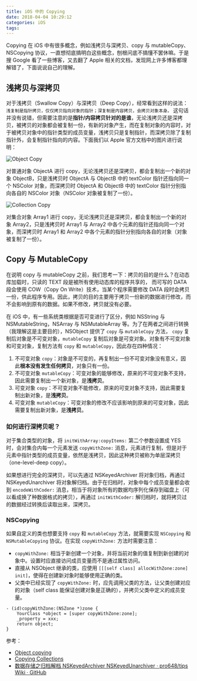 ```yaml
---
title: iOS 中的 Copying
date: 2018-04-04 10:29:12
categories: iOS
tags:
---
```


Copying 在 iOS 中有很多概念，例如浅拷贝与深拷贝、copy 与 mutableCopy、NSCopying 协议，一直想彻底搞明白这些概念，刨根问底不搞懂不罢休嘛。于是搜 Google 看了一些博客，又去翻了 Apple 相关的文档，发现网上许多博客都理解错了，下面说说自己的理解。

## 浅拷贝与深拷贝

对于浅拷贝（Swallow Copy）与深拷贝（Deep Copy），经常看到这样的说法：`浅复制是指针拷贝，仅仅拷贝指向对象的指针；深复制是内容拷贝，会拷贝对象本身。` 这句话并没有说错，但需要注意的是**指针/内容拷贝针对的是谁**，无论浅拷贝还是深拷贝，被拷贝的对象都会被复制一份，有新的对象产生，而在复制对象的内容时，对于被拷贝对象中的指针类型的成员变量，浅拷贝只是复制指针，而深拷贝除了复制指针外，会复制指针指向的内容。下面我们以 Apple 官方文档中的图片进行说明：

![Object Copy](/images/blog/ios-object-copy.png)

对普通对象 ObjectA 进行 copy，无论浅拷贝还是深拷贝，都会复制出一个新的对象 ObjectB，只是浅拷贝时 ObjectA 与 ObjectB 中的 textColor 指针还指向同一个 NSColor 对象，而深拷贝时 ObjectA 和 ObjectB 中的 textColor 指针分别指向各自的 NSColor 对象（NSColor 对象被复制了一份）。

![Collection Copy](https://developer.apple.com/library/content/documentation/Cocoa/Conceptual/Collections/Art/CopyingCollections_2x.png)

对集合对象  Array1 进行 copy，无论浅拷贝还是深拷贝，都会复制出一个新的对象 Array2，只是浅拷贝时 Array1 与 Array2 中各个元素的指针还指向同一个对象，而深拷贝时 Array1 和 Array2 中各个元素的指针分别指向各自的对象（对象被复制了一份）。

## Copy 与 MutableCopy

在说明 copy 与 mutableCopy 之前，我们思考一下：拷贝的目的是什么？在动态库加载时，只读的 TEXT 段是被所有使用动态库的程序共享的， 而可写的 DATA 段会使用 COW（Copy On Write）技术，当某个程序需要修改 DATA 段时会拷贝一份，供此程序专用。因此，拷贝的目的主要用于拷贝一份新的数据进行修改，而不会影响到原有的数据。如果不修改，拷贝就没有必要。

在 iOS 中，有一些系统类根据是否可变进行了区分，例如 NSString 与 NSMutableString，NSArray 与 NSMutableArray 等。为了在两者之间进行转换（我理解这是主要目的），NSObject 提供了 `copy` 与 `mutableCopy`  方法， `copy` 复制后对象是不可变对象，`mutableCopy` 复制后对象是可变对象。对象有不可变对象和可变对象，复制方法有 `copy` 和 `mutableCopy`，因此存在四种情况：

1. 不可变对象 `copy`：对象是不可变的，再复制出一份不可变对象没有意义，因此**根本没有发生任何拷贝**，对象只有一份。
2. 不可变对象 `mutableCopy`：可变对象的能够修改，原来的不可变对象不支持，因此需要复制出一个新对象，是**浅拷贝**。
3. 可变对象 `copy`：不可变对象不能修改，原来的可变对象不支持，因此需要复制出新对象，是**浅拷贝**。
4. 可变对象 `mutableCopy`：可变对象的修改不应该影响到原来的可变对象，因此需要复制出新对象，是**浅拷贝**。

### 如何进行深拷贝呢？

对于集合类型的对象，将 `initWithArray:copyItems:` 第二个参数设置成 YES 时，会对集合内每一个元素发送 `copyWithZone:` 消息，元素进行复制，但是对于元素中指针类型的成员变量，依然是浅拷贝，因此这种拷贝被称为单层深拷贝（one-level-deep copy）。

如果想进行完全的深拷贝，可以先通过 NSKeyedArchiver 将对象归档，再通过 NSKeyedUnarchiver 将对象解归档。由于在归档时，对象中每个成员变量都会收到 `encodeWithCoder:` 消息，相当于将对象所有的数据均序列化保存到磁盘上（可以看成换了种数据格式的拷贝），再通过 `initWithCoder:` 解归档时，就将拷贝过的数据经过转换后读取出来，深拷贝。

### NSCopying

如果自定义的类也想要支持 `copy` 和 `mutableCopy` 方法，就需要实现 `NSCopying` 和 `NSMutableCopying` 协议。在实现 `copyWithZone:` 方法时需要注意：
-  `copyWithZone:` 相当于新创建一个对象，并将当前对象的值复制到新创建的对象中。设置时应直接访问成员变量而不是通过属性访问。
- 直接从 NSObject 继承的类，应使用 `[[[self class] allocWithZone:zone] init]`，使得在创建新对象时能够使用正确的类。
- 父类中已经实现了 `copyWithZone:` 时，应先调用父类的方法，让父类创建对应的对象（self class 能保证创建对象是正确的），并拷贝父类中定义的成员变量。

```objc
- (id)copyWithZone:(NSZone *)zone {
    YourClass *object = [super copyWithZone:zone];
    _property = xxx;
    return object;
}
```

参考：
- [Object copying](https://developer.apple.com/library/content/documentation/General/Conceptual/DevPedia-CocoaCore/ObjectCopying.html)
- [Copying Collections](https://developer.apple.com/library/content/documentation/Cocoa/Conceptual/Collections/Articles/Copying.html)
- [数据存储之归档解档 NSKeyedArchiver NSKeyedUnarchiver · pro648/tips Wiki · GitHub](https://github.com/pro648/tips/wiki/%E6%95%B0%E6%8D%AE%E5%AD%98%E5%82%A8%E4%B9%8B%E5%BD%92%E6%A1%A3%E8%A7%A3%E6%A1%A3-NSKeyedArchiver-NSKeyedUnarchiver)

